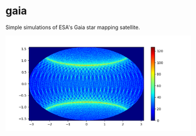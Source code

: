 # gaia

Simple simulations of ESA's Gaia star mapping satellite.

![Sky coverage of Gaia](results.png?raw=true "Sky coverage of Gaia")